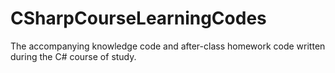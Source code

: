 # CSharpCourseLearningCodes
The accompanying knowledge code and after-class homework code written during the C# course of study.
